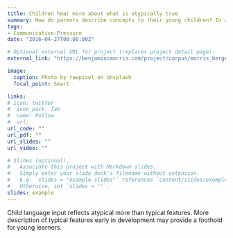 ```yaml
---
title: Children hear more about what is atypically true
summary: How do parents describe concepts to their young children? In a corpus analysis, we show they discuss far more atypical features of concepts than typical ones (e.g., kids hear way more talk about carrots that aren't orange, than carrots that are orange).
tags:
- Communicative-Pressure
date: "2016-04-27T00:00:00Z"

# Optional external URL for project (replaces project detail page).
external_link: "https://benjamincmorris.com/project/corpus/morris_bergey_yurovsky_cds_2019_final.pdf"

image:
  caption: Photo by rawpixel on Unsplash
  focal_point: Smart

links:
# icon: twitter
#  icon_pack: fab
#  name: Follow
#  url: 
url_code: ""
url_pdf: ""
url_slides: ""
url_video: ""

# Slides (optional).
#   Associate this project with Markdown slides.
#   Simply enter your slide deck's filename without extension.
#   E.g. `slides = "example-slides"` references `content/slides/example-slides.md`.
#   Otherwise, set `slides = ""`.
slides: example
---
```


Child language input reflects atypical more than typical features. More description of typical features early in development may provide a foothold for young learners.